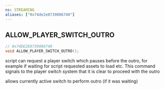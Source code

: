 ```yaml
---
ns: STREAMING
aliases: ["0x74de2e8739086740"]
---
```

## ALLOW_PLAYER_SWITCH_OUTRO

```c
// 0x74DE2E8739086740
void ALLOW_PLAYER_SWITCH_OUTRO();
```

script can request a player switch which pauses before the outro, for example if waiting for script requested assets to load etc. This command signals to the player switch system that it is clear to proceed with the outro

allows currently active switch to perform outro (if it was waiting)

